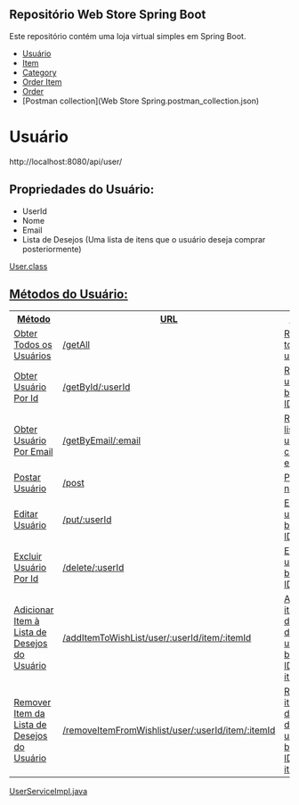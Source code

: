 ## Repositório Web Store Spring Boot

Este repositório contém uma loja virtual simples em Spring Boot.

- [Usuário](#user)
- [Item](#item)
- [Category](#category)
- [Order Item](#order-item)
- [Order](#order)
- [Postman collection](Web Store Spring.postman_collection.json)
<h1 id="user">Usuário</h1>
  http://localhost:8080/api/user/
  <h2>Propriedades do Usuário:</h2>
    <ul>
      <li>UserId</li>
      <li>Nome</li>
      <li>Email</li>
      <li>Lista de Desejos (Uma lista de itens que o usuário deseja comprar posteriormente)</li>
    </ul>
  <p><a href="https://github.com/ThiagoDambroski/Spring-Boot-Project/blob/main/src/main/java/com/dambroski/webStoreProject/User/User.java">User.class</p>
		<h2>Métodos do Usuário:</h2>
    <table>
      <tr>
        <th>Método</th>
        <th>URL</th>
        <th>Descrição</th>
      </tr>
      <tr>
        <td> Obter Todos os Usuários </td>
        <td>/getAll</td>
        <td>Retorna todos os usuários</td>
      </tr>
      <tr>
        <td> Obter Usuário Por Id </td>
        <td>/getById/:userId</td>
        <td>Retorna um usuário com base em seu ID</td>
      </tr>
      <tr>
        <td> Obter Usuário Por Email </td>
        <td>/getByEmail/:email</td>
        <td>Retorna uma lista de usuários com o email especificado</td>
      </tr>
      <tr>
        <td> Postar Usuário </td>
        <td>/post</td>
        <td>Publica um novo usuário</td>
      </tr>
      <tr>
        <td> Editar Usuário </td>
        <td>/put/:userId</td>
        <td>Edita um usuário com base em seu ID</td>
      </tr>
      <tr>
        <td> Excluir Usuário Por Id </td>
        <td>/delete/:userId</td>
        <td>Exclui um usuário com base em seu ID</td>
      </tr>
      <tr>
        <td> Adicionar Item à Lista de Desejos do Usuário </td>
        <td>/addItemToWishList/user/:userId/item/:itemId</td>
        <td>Adiciona um item à lista de desejos de um usuário com base em seu ID e o ID do item</td>
      </tr>
      <tr>
        <td> Remover Item da Lista de Desejos do Usuário </td>
        <td>/removeItemFromWishlist/user/:userId/item/:itemId</td>
        <td>Remove um item da lista de desejos de um usuário com base em seu ID e o ID do item</td>
      </tr>
    </table>
	<p><a href="https://github.com/ThiagoDambroski/Spring-Boot-Project/blob/main/src/main/java/com/dambroski/webStoreProject/User/UserServiceImpl.java">UserServiceImpl.java</p>
